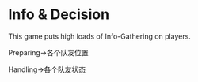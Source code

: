 # Info & Decision

This game puts high loads of Info-Gathering on players.

Preparing→各个队友位置

Handling→各个队友状态



